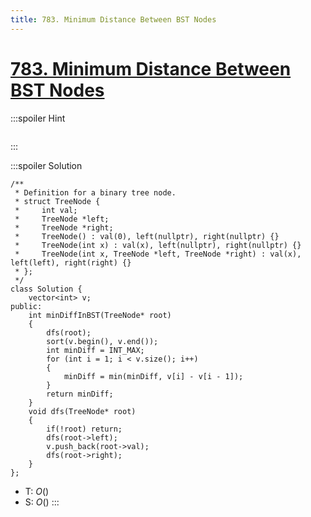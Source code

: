 ```yaml
---
title: 783. Minimum Distance Between BST Nodes
---
```


# [783\. Minimum Distance Between BST Nodes](https://leetcode.com/problems/minimum-distance-between-bst-nodes/)

:::spoiler Hint
```cpp=

```
:::

:::spoiler Solution
```cpp=
/**
 * Definition for a binary tree node.
 * struct TreeNode {
 *     int val;
 *     TreeNode *left;
 *     TreeNode *right;
 *     TreeNode() : val(0), left(nullptr), right(nullptr) {}
 *     TreeNode(int x) : val(x), left(nullptr), right(nullptr) {}
 *     TreeNode(int x, TreeNode *left, TreeNode *right) : val(x), left(left), right(right) {}
 * };
 */
class Solution {
    vector<int> v;
public:
    int minDiffInBST(TreeNode* root)
    {
        dfs(root);
        sort(v.begin(), v.end());
        int minDiff = INT_MAX;
        for (int i = 1; i < v.size(); i++)
        {
            minDiff = min(minDiff, v[i] - v[i - 1]);
        }
        return minDiff;
    }
    void dfs(TreeNode* root)
    {
        if(!root) return;
        dfs(root->left);
        v.push_back(root->val);
        dfs(root->right);
    }
};
```
- T: $O()$
- S: $O()$
:::
